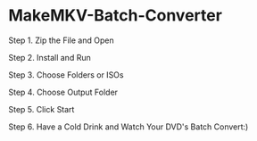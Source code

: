 MakeMKV-Batch-Converter
=======================

Step 1. Zip the File and Open

Step 2. Install and Run

Step 3. Choose Folders or ISOs

Step 4. Choose Output Folder

Step 5. Click Start

Step 6. Have a Cold Drink and Watch Your DVD's Batch Convert:)
